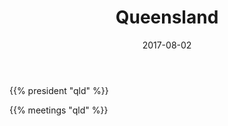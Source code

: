﻿---
title: "Queensland"
date: 2017-08-02
layout: "about"
menu: "branches"
weight: 100
---

{{% president "qld" %}}


{{% meetings "qld" %}}
